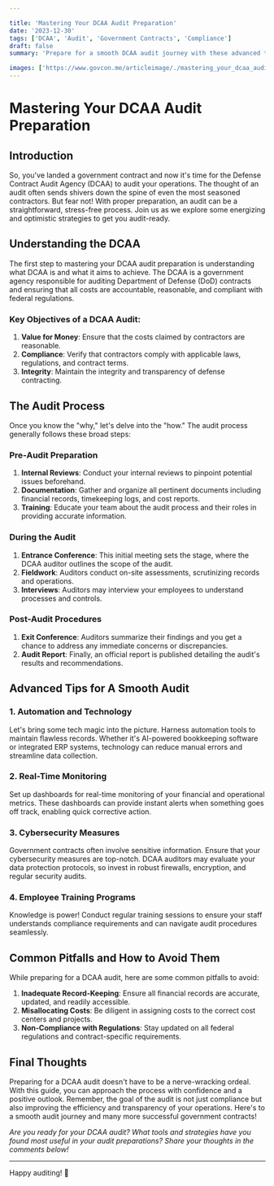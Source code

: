 ```yaml
---

title: 'Mastering Your DCAA Audit Preparation'
date: '2023-12-30'
tags: ['DCAA', 'Audit', 'Government Contracts', 'Compliance']
draft: false
summary: 'Prepare for a smooth DCAA audit journey with these advanced tips and insights tailored for tech innovators and contractors.'

images: ['https://www.govcon.me/articleimage/./mastering_your_dcaa_audit_preparation.webp']
---
```


# Mastering Your DCAA Audit Preparation

## Introduction

So, you've landed a government contract and now it's time for the Defense Contract Audit Agency (DCAA) to audit your operations. The thought of an audit often sends shivers down the spine of even the most seasoned contractors. But fear not! With proper preparation, an audit can be a straightforward, stress-free process. Join us as we explore some energizing and optimistic strategies to get you audit-ready.

## Understanding the DCAA

The first step to mastering your DCAA audit preparation is understanding what DCAA is and what it aims to achieve. The DCAA is a government agency responsible for auditing Department of Defense (DoD) contracts and ensuring that all costs are accountable, reasonable, and compliant with federal regulations.

### Key Objectives of a DCAA Audit:

1. **Value for Money**: Ensure that the costs claimed by contractors are reasonable.
2. **Compliance**: Verify that contractors comply with applicable laws, regulations, and contract terms.
3. **Integrity**: Maintain the integrity and transparency of defense contracting.

## The Audit Process

Once you know the "why," let's delve into the "how." The audit process generally follows these broad steps:

### Pre-Audit Preparation

1. **Internal Reviews**: Conduct your internal reviews to pinpoint potential issues beforehand.
2. **Documentation**: Gather and organize all pertinent documents including financial records, timekeeping logs, and cost reports.
3. **Training**: Educate your team about the audit process and their roles in providing accurate information.

### During the Audit

1. **Entrance Conference**: This initial meeting sets the stage, where the DCAA auditor outlines the scope of the audit.
2. **Fieldwork**: Auditors conduct on-site assessments, scrutinizing records and operations.
3. **Interviews**: Auditors may interview your employees to understand processes and controls.

### Post-Audit Procedures

1. **Exit Conference**: Auditors summarize their findings and you get a chance to address any immediate concerns or discrepancies.
2. **Audit Report**: Finally, an official report is published detailing the audit's results and recommendations.

## Advanced Tips for A Smooth Audit

### 1. Automation and Technology

Let's bring some tech magic into the picture. Harness automation tools to maintain flawless records. Whether it's AI-powered bookkeeping software or integrated ERP systems, technology can reduce manual errors and streamline data collection.

### 2. Real-Time Monitoring

Set up dashboards for real-time monitoring of your financial and operational metrics. These dashboards can provide instant alerts when something goes off track, enabling quick corrective action.

### 3. Cybersecurity Measures

Government contracts often involve sensitive information. Ensure that your cybersecurity measures are top-notch. DCAA auditors may evaluate your data protection protocols, so invest in robust firewalls, encryption, and regular security audits.

### 4. Employee Training Programs

Knowledge is power! Conduct regular training sessions to ensure your staff understands compliance requirements and can navigate audit procedures seamlessly.

## Common Pitfalls and How to Avoid Them

While preparing for a DCAA audit, here are some common pitfalls to avoid:

1. **Inadequate Record-Keeping**: Ensure all financial records are accurate, updated, and readily accessible.
2. **Misallocating Costs**: Be diligent in assigning costs to the correct cost centers and projects.
3. **Non-Compliance with Regulations**: Stay updated on all federal regulations and contract-specific requirements.

## Final Thoughts

Preparing for a DCAA audit doesn't have to be a nerve-wracking ordeal. With this guide, you can approach the process with confidence and a positive outlook. Remember, the goal of the audit is not just compliance but also improving the efficiency and transparency of your operations. Here's to a smooth audit journey and many more successful government contracts!

*Are you ready for your DCAA audit? What tools and strategies have you found most useful in your audit preparations? Share your thoughts in the comments below!*

---

Happy auditing! 🚀